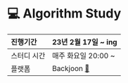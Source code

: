 # :computer: Algorithm Study

| 진행기간    | 23년 2월 17일 ~ ing                                          |
| :---------- | ------------------------------------------------------------ |
| 스터디 시간 | 매주 화요일 20:00 ~                                          |
| 플랫폼      | Backjoon <a href="https://www.acmicpc.net/" target="_blank">:running:</a> |

